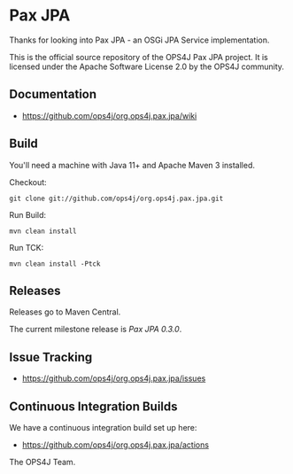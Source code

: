 ﻿Pax JPA
=======

Thanks for looking into Pax JPA - an OSGi JPA Service implementation. 

This is the official source repository of the OPS4J Pax JPA project.
It is licensed under the Apache Software License 2.0 by the OPS4J community.

## Documentation

* https://github.com/ops4j/org.ops4j.pax.jpa/wiki

## Build

You'll need a machine with Java 11+ and Apache Maven 3 installed.

Checkout:

    git clone git://github.com/ops4j/org.ops4j.pax.jpa.git

Run Build:

    mvn clean install
    
Run TCK:

    mvn clean install -Ptck

## Releases

Releases go to Maven Central.

The current milestone release is *Pax JPA 0.3.0*.

## Issue Tracking

* https://github.com/ops4j/org.ops4j.pax.jpa/issues

## Continuous Integration Builds

We have a continuous integration build set up here:

* https://github.com/ops4j/org.ops4j.pax.jpa/actions

The OPS4J Team.


